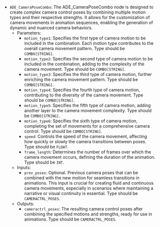 - `ADE_CameraPoseCombo`: The ADE_CameraPoseCombo node is designed to create complex camera control poses by combining multiple motion types and their respective strengths. It allows for the customization of camera movements in animation sequences, enabling the generation of dynamic and nuanced camera behaviors.
    - Parameters:
        - `motion_type1`: Specifies the first type of camera motion to be included in the combination. Each motion type contributes to the overall camera movement pattern. Type should be `COMBO[STRING]`.
        - `motion_type2`: Specifies the second type of camera motion to be included in the combination, adding to the complexity of the camera movement. Type should be `COMBO[STRING]`.
        - `motion_type3`: Specifies the third type of camera motion, further enriching the camera movement pattern. Type should be `COMBO[STRING]`.
        - `motion_type4`: Specifies the fourth type of camera motion, contributing to the diversity of the camera movement. Type should be `COMBO[STRING]`.
        - `motion_type5`: Specifies the fifth type of camera motion, adding another layer to the camera movement complexity. Type should be `COMBO[STRING]`.
        - `motion_type6`: Specifies the sixth type of camera motion, completing the set of movements for a comprehensive camera control. Type should be `COMBO[STRING]`.
        - `speed`: Controls the speed of the camera movement, affecting how quickly or slowly the camera transitions between poses. Type should be `FLOAT`.
        - `frame_length`: Determines the number of frames over which the camera movement occurs, defining the duration of the animation. Type should be `INT`.
    - Inputs:
        - `prev_poses`: Optional. Previous camera poses that can be combined with the new motion for seamless transitions in animations. This input is crucial for creating fluid and continuous camera movements, especially in scenarios where maintaining a narrative or visual continuity is essential. Type should be `CAMERACTRL_POSES`.
    - Outputs:
        - `cameractrl_poses`: The resulting camera control poses after combining the specified motions and strengths, ready for use in animations. Type should be `CAMERACTRL_POSES`.
